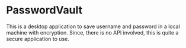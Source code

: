# PasswordVault
This is a desktop application to save username and password in a local machine with encryption. Since, there is no API involved, this is quite a secure application to use.
